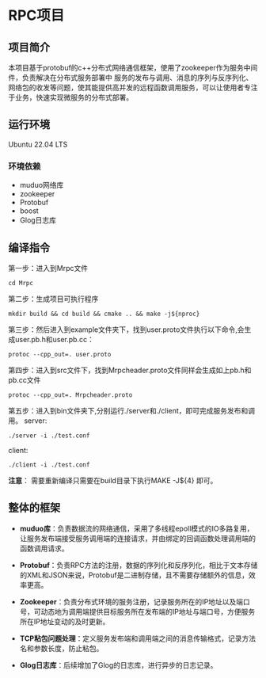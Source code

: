 # RPC项目

## 项目简介
本项目基于protobuf的c++分布式网络通信框架，使用了zookeeper作为服务中间件，负责解决在分布式服务部署中 服务的发布与调用、消息的序列与反序列化、网络包的收发等问题，使其能提供高并发的远程函数调用服务，可以让使用者专注于业务，快速实现微服务的分布式部署。

## 运行环境

Ubuntu 22.04 LTS

### 环境依赖
- muduo网络库
- zookeeper
- Protobuf
- boost
- Glog日志库

## 编译指令

第一步：进入到Mrpc文件
```shell
cd Mrpc
```

第二步：生成项目可执行程序
```shell
mkdir build && cd build && cmake .. && make -j${nproc} 
```

第三步：然后进入到example文件夹下，找到user.proto文件执行以下命令,会生成user.pb.h和user.pb.cc：
```shell
protoc --cpp_out=. user.proto
```

第四步：进入到src文件下，找到Mrpcheader.proto文件同样会生成如上pb.h和pb.cc文件
```shell
protoc --cpp_out=. Mrpcheader.proto
```

第五步：进入到bin文件夹下,分别运行./server和./client，即可完成服务发布和调用。
server:
```shell
./server -i ./test.conf
```

client:
```shell
./client -i ./test.conf
```

**注意**： 需要重新编译只需要在build目录下执行MAKE -J${4} 即可。


## 整体的框架

- **muduo库**：负责数据流的网络通信，采用了多线程epoll模式的IO多路复用，让服务发布端接受服务调用端的连接请求，并由绑定的回调函数处理调用端的函数调用请求。

- **Protobuf**：负责RPC方法的注册，数据的序列化和反序列化，相比于文本存储的XML和JSON来说，Protobuf是二进制存储，且不需要存储额外的信息，效率更高。

- **Zookeeper**：负责分布式环境的服务注册，记录服务所在的IP地址以及端口号，可动态地为调用端提供目标服务所在发布端的IP地址与端口号，方便服务所在IP地址变动的及时更新。

- **TCP粘包问题处理**：定义服务发布端和调用端之间的消息传输格式，记录方法名和参数长度，防止粘包。

- **Glog日志库**：后续增加了Glog的日志库，进行异步的日志记录。

